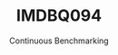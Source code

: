 ---
layout: docu
title: IMDBQ094
subtitle: Continuous Benchmarking
selected: IMDB
expanded: Benchmarking
benchmark: /individual_results/IMDBQ094.html
---